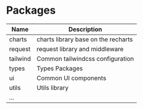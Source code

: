 # Packages

| Name     | Description                         |
| -------- | ----------------------------------- |
| charts   | charts library base on the recharts |
| request  | request library and middleware      |
| tailwind | Common tailwindcss configuration    |
| types    | Types Packages                      |
| ui       | Common UI components                |
| utils    | Utils library                       |
| ...      |                                     |
